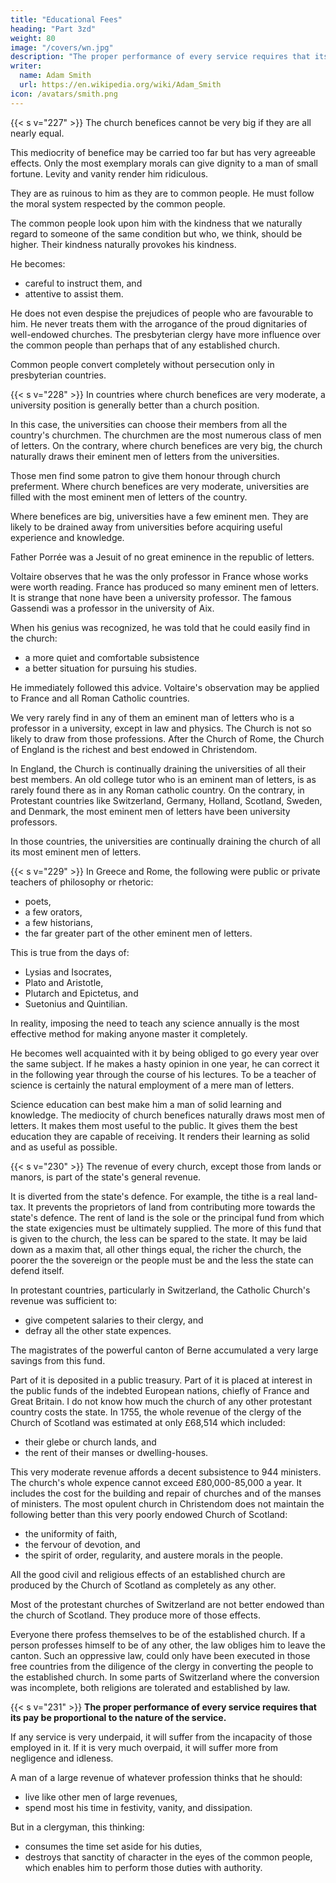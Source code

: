 ```yaml
---
title: "Educational Fees"
heading: "Part 3zd"
weight: 80
image: "/covers/wn.jpg"
description: "The proper performance of every service requires that its pay be proportional to the nature of the service"
writer:
  name: Adam Smith
  url: https://en.wikipedia.org/wiki/Adam_Smith
icon: /avatars/smith.png
---
```





{{< s v="227" >}} The church benefices cannot be very big if they are all nearly equal.

This mediocrity of benefice may be carried too far but has very agreeable effects.
Only the most exemplary morals can give dignity to a man of small fortune.
Levity and vanity render him ridiculous.

They are as ruinous to him as they are to common people.
He must follow the moral system respected by the common people.

The common people look upon him with the kindness that we naturally regard to someone of the same condition but who, we think, should be higher.
Their kindness naturally provokes his kindness.

He becomes:
- careful to instruct them, and
- attentive to assist them.

He does not even despise the prejudices of people who are favourable to him.
He never treats them with the arrogance of the proud dignitaries of well-endowed churches.
The presbyterian clergy have more influence over the common people than perhaps that of any established church.

Common people convert completely without persecution only in presbyterian countries.


{{< s v="228" >}} In countries where church benefices are very moderate, a university position is generally better than a church position.

In this case, the universities can choose their members from all the country's churchmen.
The churchmen are the most numerous class of men of letters.
On the contrary, where church benefices are very big, the church naturally draws their eminent men of letters from the universities.

Those men find some patron to give them honour through church preferment.
Where church benefices are very moderate, universities are filled with the most eminent men of letters of the country.

Where benefices are big, universities have a few eminent men.
They are likely to be drained away from universities before acquiring useful experience and knowledge.

Father Porrée was a Jesuit of no great eminence in the republic of letters.

Voltaire observes that he was the only professor in France whose works were worth reading.
France has produced so many eminent men of letters.
It is strange that none have been a university professor.
The famous Gassendi was a professor in the university of Aix.

When his genius was recognized, he was told that he could easily find in the church:
- a more quiet and comfortable subsistence
- a better situation for pursuing his studies.

He immediately followed this advice. Voltaire's observation may be applied to France and all Roman Catholic countries.

We very rarely find in any of them an eminent man of letters who is a professor in a university, except in law and physics.
The Church is not so likely to draw from those professions.
After the Church of Rome, the Church of England is the richest and best endowed in Christendom.

In England, the Church is continually draining the universities of all their best members.
An old college tutor who is an eminent man of letters, is as rarely found there as in any Roman catholic country.
On the contrary, in Protestant countries like Switzerland, Germany, Holland, Scotland, Sweden, and Denmark, the most eminent men of letters have been university professors.

In those countries, the universities are continually draining the church of all its most eminent men of letters.

{{< s v="229" >}} In Greece and Rome, the following were public or private teachers of philosophy or rhetoric:
- poets,
- a few orators,
- a few historians,
- the far greater part of the other eminent men of letters.

This is true from the days of:
- Lysias and Isocrates,
- Plato and Aristotle,
- Plutarch and Epictetus, and
- Suetonius and Quintilian.

In reality, imposing the need to teach any science annually is the most effective method for making anyone master it completely.

He becomes well acquainted with it by being obliged to go every year over the same subject.
If he makes a hasty opinion in one year, he can correct it in the following year through the course of his lectures.
To be a teacher of science is certainly the natural employment of a mere man of letters.

Science education can best make him a man of solid learning and knowledge.
The mediocity of church benefices naturally draws most men of letters.
It makes them most useful to the public.
It gives them the best education they are capable of receiving.
It renders their learning as solid and as useful as possible.


{{< s v="230" >}} The revenue of every church, except those from lands or manors, is part of the state's general revenue.

It is diverted from the state's defence.
For example, the tithe is a real land-tax.
It prevents the proprietors of land from contributing more towards the state's defence.
The rent of land is the sole or the principal fund from which the state exigencies must be ultimately supplied.
The more of this fund that is given to the church, the less can be spared to the state.
It may be laid down as a maxim that, all other things equal, the richer the church, the poorer the the sovereign or the people must be and the less the state can defend itself.

In protestant countries, particularly in Switzerland, the Catholic Church's revenue was sufficient to:
- give competent salaries to their clergy, and
- defray all the other state expences.

The magistrates of the powerful canton of Berne accumulated a very large savings from this fund.

Part of it is deposited in a public treasury.
Part of it is placed at interest in the public funds of the indebted European nations, chiefly of France and Great Britain.
I do not know how much the church of any other protestant country costs the state.
In 1755, the whole revenue of the clergy of the Church of Scotland was estimated at only £68,514 which included:
- their glebe or church lands, and
- the rent of their manses or dwelling-houses.

This very moderate revenue affords a decent subsistence to 944 ministers.
The church's whole expence cannot exceed £80,000-85,000 a year.
It includes the cost for the building and repair of churches and of the manses of ministers.
The most opulent church in Christendom does not maintain the following better than this very poorly endowed Church of Scotland:
- the uniformity of faith,
- the fervour of devotion, and
- the spirit of order, regularity, and austere morals in the people.

All the good civil and religious effects of an established church are produced by the Church of Scotland as completely as any other.

Most of the protestant churches of Switzerland are not better endowed than the church of Scotland.
They produce more of those effects.

Everyone there profess themselves to be of the established church.
If a person professes himself to be of any other, the law obliges him to leave the canton.
Such an oppressive law, could only have been executed in those free countries from the diligence of the clergy in converting the people to the established church.
In some parts of Switzerland where the conversion was incomplete, both religions are tolerated and established by law.



{{< s v="231" >}} **The proper performance of every service requires that its pay be proportional to the nature of the service.**

If any service is very underpaid, it will suffer from the incapacity of those employed in it.
If it is very much overpaid, it will suffer more from negligence and idleness.

A man of a large revenue of whatever profession thinks that he should:
- live like other men of large revenues,
- spend most his time in festivity, vanity, and dissipation.

But in a clergyman, this thinking:
- consumes the time set aside for his duties,
- destroys that sanctity of character in the eyes of the common people, which enables him to perform those duties with authority.